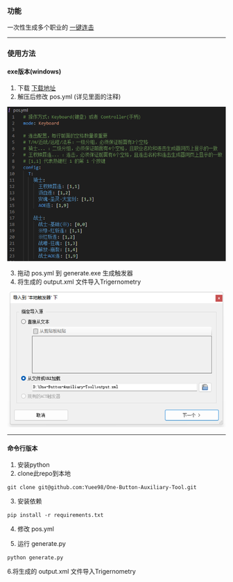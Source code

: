 ### 功能

一次性生成多个职业的 [一键连击](https://github.com/Yuee98/FFXIVOneButtonCombo)

---
### 使用方法
#### exe版本(windows)
1. 下载 [下载地址](https://github.com/Yuee98/One-Button-Auxiliary-Tool/releases/download/v1.0.0/windows_v1_0_0.zip)
2. 解压后修改 pos.yml (详见里面的注释)

 ![image](./image/yml.png)
 
3. 拖动 pos.yml 到 generate.exe 生成触发器
4. 将生成的 output.xml 文件导入Trigernometry

 ![image](./image/intro.png)

---


#### 命令行版本
1. 安装python
2. clone此repo到本地
```
git clone git@github.com:Yuee98/One-Button-Auxiliary-Tool.git
```
3. 安装依赖
```
pip install -r requirements.txt
```
4. 修改 pos.yml
 
5. 运行 generate.py
```
python generate.py
```
6.将生成的 output.xml 文件导入Trigernometry
